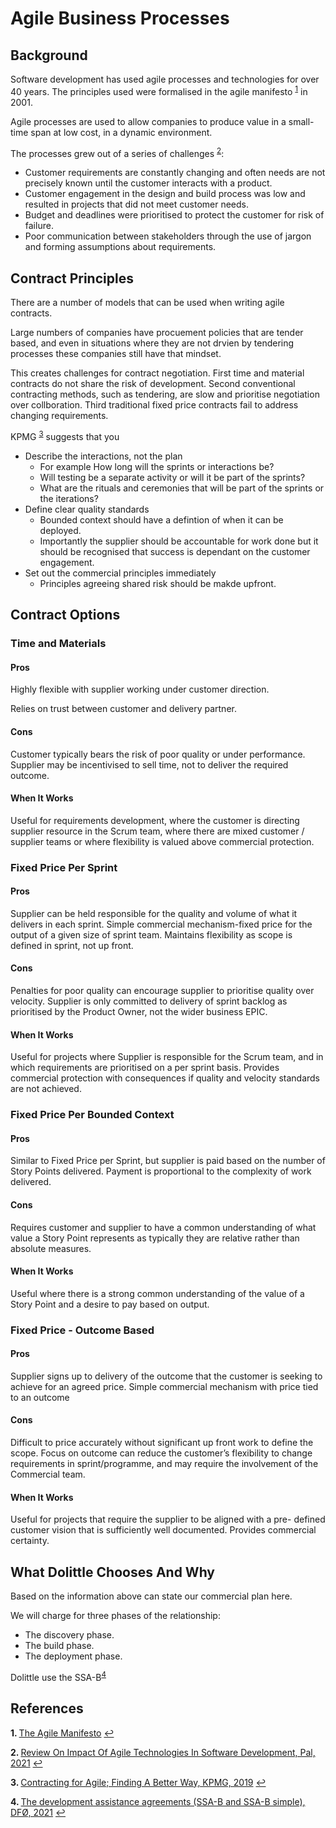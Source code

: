 # Agile Business Processes

## Background

Software development has used agile processes and technologies for over 40 years. The principles used were formalised in the agile manifesto <sup id="a1">[1](#f1)</sup> in 2001. 


Agile processes are used to allow companies to produce value in a small-time span at low cost, in a dynamic environment. 


The processes grew out of a series of challenges <sup id="a2">[2](#f2)</sup>: 


* Customer requirements are constantly changing and often needs are not precisely known until the customer interacts with a product. 
* Customer engagement in the design and build process was low and resulted in projects that did not meet customer needs. 
* Budget and deadlines were prioritised to protect the customer for risk of failure. 
* Poor communication between stakeholders through the use of jargon and forming assumptions about requirements. 

## Contract Principles

There are a number of models that can be used when writing agile contracts. 

Large numbers of companies have procuement policies that are tender based, and even in situations where they are not drvien by tendering processes these companies still have that mindset. 

This creates challenges for contract negotiation. First time and material contracts do not share the risk of development. Second conventional contracting methods, such as tendering, are slow and prioritise negotiation over collboration. Third traditional fixed price contracts fail to address changing requirements. 

KPMG <sup id="a3">[3](#f3)</sup> suggests that you

* Describe the interactions, not the plan
    * For example How long will the sprints or interactions be?
    * Will testing be a separate activity or will it be part of the sprints?
    * What are the rituals and ceremonies that will be part of the sprints or the iterations?
* Define clear quality standards
    * Bounded context should have a defintion of when it can be deployed. 
    * Importantly the supplier should be accountable for work done but it should be recognised that success is dependant on the customer engagement. 
* Set out the commercial principles immediately
    * Principles agreeing shared risk should be makde upfront.

## Contract Options

### Time and Materials

#### Pros
Highly flexible with supplier working under customer direction.

Relies on trust between customer and delivery partner.

#### Cons
Customer typically bears the risk of poor quality or under performance.
Supplier may be incentivised to sell time, not to deliver the required outcome.
#### When It Works
Useful for requirements development, where the customer is directing supplier resource in the Scrum team, where there are mixed customer / supplier teams or where flexibility is valued above commercial protection.

### Fixed Price Per Sprint

#### Pros
Supplier can be held responsible for the quality and volume of what it delivers in each sprint.
Simple commercial mechanism-fixed price for the output of a given size of sprint team. Maintains flexibility as scope is defined in sprint, not up front.

#### Cons
Penalties for poor quality can encourage supplier to prioritise quality over velocity.
Supplier is only committed to delivery of sprint backlog as prioritised by the Product Owner, not the wider business EPIC.
#### When It Works
Useful for projects where Supplier is responsible for the Scrum team, and in which requirements are prioritised on a per sprint basis. Provides commercial protection with consequences if quality and velocity standards are not achieved.

### Fixed Price Per Bounded Context

#### Pros
Similar to Fixed Price per Sprint, but supplier is paid based on the number of Story Points delivered.
Payment is proportional to the complexity of work delivered.
#### Cons
Requires customer and supplier to have a common understanding of what value a Story Point represents as typically they are relative rather than absolute measures.
#### When It Works

Useful where there is a strong common understanding of the value of a Story Point and a desire to pay based on output.

### Fixed Price - Outcome Based

#### Pros

Supplier signs up to delivery of the outcome that the customer is seeking to achieve for an agreed price.
Simple commercial mechanism with price tied to an outcome

#### Cons
Difficult to price accurately without significant up front work to define the scope.
Focus on outcome can reduce the customer’s flexibility to change requirements in sprint/programme, and may require the involvement of the Commercial team.

#### When It Works
Useful for projects that require the supplier to be aligned with a pre- defined customer vision that is sufficiently well documented. Provides commercial certainty.

## What Dolittle Chooses And Why

Based on the information above can state our commercial plan here.



We will charge for three phases of the relationship:

* The discovery phase. 
* The build phase.
* The deployment phase. 

Dolittle use the SSA-B<sup id="a4">[4](#f4)</sup>

## References
<b id="f1">1. </b> [The Agile Manifesto](https://agilemanifesto.org/iso/en/principles.html) [↩](#a1)

<b id="f2">2. </b> [Review On Impact Of Agile Technologies In Software Development, Pal, 2021](https://ssrn.com/abstract=3849879) [↩](#a2)

<b id="f3">3. </b> [Contracting for Agile; Finding A Better Way, KPMG, 2019](https://assets.kpmg/content/dam/kpmg/uk/pdf/2019/08/contracting-for-agile.pdf) [↩](#a3)

<b id="f4">4. </b> [The development assistance agreements (SSA-B and SSA-B simple), DFØ, 2021](https://www.anskaffelser.no/verktoy/maler-ogsa-kontrakt-og-avtalemaler/bistandsavtalene-ssa-b-og-ssa-b-enkel) [↩](#a4)
